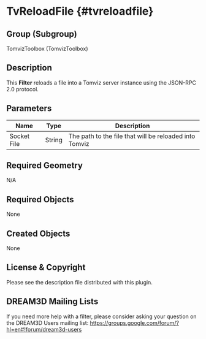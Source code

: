 TvReloadFile {#tvreloadfile}
=============

## Group (Subgroup) ##
TomvizToolbox (TomvizToolbox)

## Description ##
This **Filter** reloads a file into a Tomviz server instance using the JSON-RPC 2.0 protocol.

## Parameters ##
| Name | Type | Description |
|------|------|------|
| Socket File | String | The path to the file that will be reloaded into Tomviz |

## Required Geometry ##
N/A

## Required Objects ##
None

## Created Objects ##
None

## License & Copyright ##

Please see the description file distributed with this plugin.

## DREAM3D Mailing Lists ##

If you need more help with a filter, please consider asking your question on the DREAM3D Users mailing list:
https://groups.google.com/forum/?hl=en#!forum/dream3d-users
